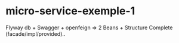# micro-service-exemple-1
Flyway db + Swagger + openfeign => 2 Beans + Structure Complete (facade/impl/provided).. 
